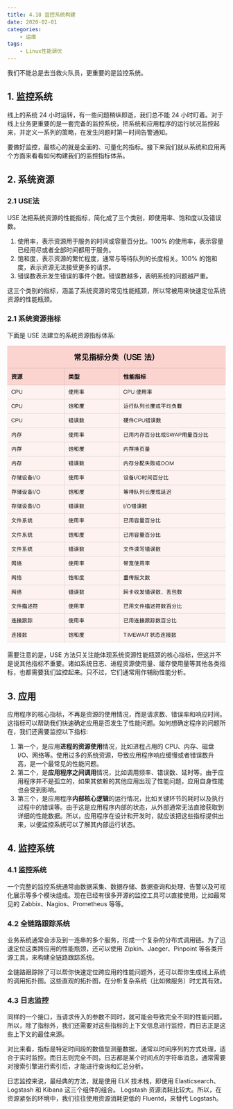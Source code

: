 ```yaml
---
title: 4.18 监控系统构建
date: 2020-02-01
categories:
    - 运维
tags:
    - Linux性能调优
---
```


我们不能总是去当救火队员，更重要的是监控系统。
<!-- more -->

## 1. 监控系统
线上的系统 24 小时运转，有一些问题稍纵即逝，我们总不能 24 小时盯着。对于线上业务更重要的是一套完备的监控系统，把系统和应用程序的运行状况监控起来，并定义一系列的策略，在发生问题时第一时间告警通知。

要做好监控，最核心的就是全面的、可量化的指标。接下来我们就从系统和应用两个方面来看看如何构建我们的监控指标体系。

## 2. 系统资源
### 2.1 USE法
USE 法把系统资源的性能指标，简化成了三个类别，即使用率、饱和度以及错误数。
1. 使用率，表示资源用于服务的时间或容量百分比。100% 的使用率，表示容量已经用尽或者全部时间都用于服务。
2. 饱和度，表示资源的繁忙程度，通常与等待队列的长度相关。100% 的饱和度，表示资源无法接受更多的请求。
3. 错误数表示发生错误的事件个数。错误数越多，表明系统的问题越严重。

这三个类别的指标，涵盖了系统资源的常见性能瓶颈，所以常被用来快速定位系统资源的性能瓶颈。

### 2.1 系统资源指标
下面是 USE 法建立的系统资源指标体系:

![sys_use](/images/linux_pf/sys_use.png)

需要注意的是，USE 方法只关注能体现系统资源性能瓶颈的核心指标，但这并不是说其他指标不重要。诸如系统日志、进程资源使用量、缓存使用量等其他各类指标，也都需要我们监控起来。只不过，它们通常用作辅助性能分析。

## 3. 应用
应用程序的核心指标，不再是资源的使用情况，而是请求数、错误率和响应时间。这指标可以帮助我们快速确定应用是否发生了性能问题。如何想确定程序的问题所在，我们还需要监控以下指标:
1. 第一个，是应用**进程的资源使用**情况，比如进程占用的 CPU、内存、磁盘 I/O、网络等。使用过多的系统资源，导致应用程序响应缓慢或者错误数升高，是一个最常见的性能问题。
2. 第二个，是**应用程序之间调用**情况，比如调用频率、错误数、延时等。由于应用程序并不是孤立的，如果其依赖的其他应用出现了性能问题，应用自身性能也会受到影响。
3. 第三个，是应用程序**内部核心逻辑**的运行情况，比如关键环节的耗时以及执行过程中的错误等。由于这是应用程序内部的状态，从外部通常无法直接获取到详细的性能数据。所以，应用程序在设计和开发时，就应该把这些指标提供出来，以便监控系统可以了解其内部运行状态。


## 4. 监控系统
### 4.1 监控系统
一个完整的监控系统通常由数据采集、数据存储、数据查询和处理、告警以及可视化展示等多个模块组成。现在已经有很多开源的监控工具可以直接使用，比如最常见的 Zabbix、Nagios、Prometheus 等等。

### 4.2 全链路跟踪系统
业务系统通常会涉及到一连串的多个服务，形成一个复杂的分布式调用链。为了迅速定位这类跨应用的性能瓶颈，还可以使用 Zipkin、Jaeger、Pinpoint 等各类开源工具，来构建全链路跟踪系统。

全链路跟踪除了可以帮你快速定位跨应用的性能问题外，还可以帮你生成线上系统的调用拓扑图。这些直观的拓扑图，在分析复杂系统（比如微服务）时尤其有效。

### 4.3 日志监控
同样的一个接口，当请求传入的参数不同时，就可能会导致完全不同的性能问题。所以，除了指标外，我们还需要对这些指标的上下文信息进行监控，而日志正是这些上下文的最佳来源。

对比来看，指标是特定时间段的数值型测量数据，通常以时间序列的方式处理，适合于实时监控。而日志则完全不同，日志都是某个时间点的字符串消息，通常需要对搜索引擎进行索引后，才能进行查询和汇总分析。

日志监控来说，最经典的方法，就是使用 ELK 技术栈，即使用 Elasticsearch、Logstash 和 Kibana 这三个组件的组合。 Logstash 资源消耗比较大。所以，在资源紧张的环境中，我们往往使用资源消耗更低的 Fluentd，来替代 Logstash。